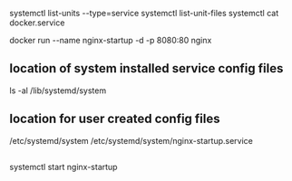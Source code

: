 systemctl list-units --type=service
systemctl list-unit-files
systemctl cat docker.service

docker run --name nginx-startup -d -p 8080:80 nginx

## location of system installed service config files
ls -al  /lib/systemd/system

## location for user created config files
/etc/systemd/system
/etc/systemd/system/nginx-startup.service

##
systemctl start nginx-startup